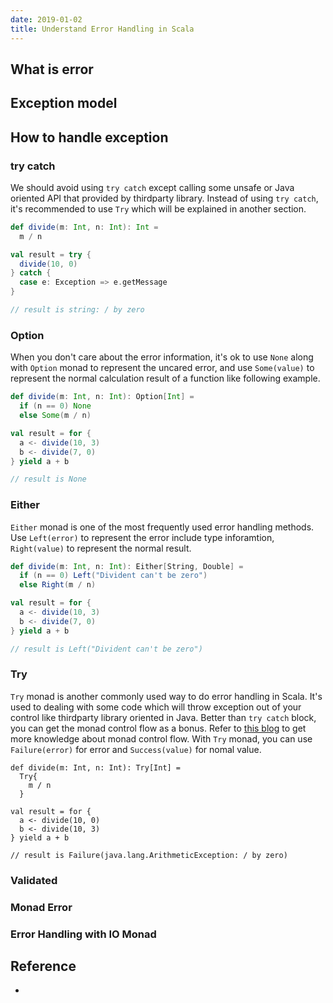 ```yaml
---
date: 2019-01-02
title: Understand Error Handling in Scala
---
```


## What is error


## Exception model


## How to handle exception

### try catch
We should avoid using `try catch` except calling some unsafe or Java oriented API that provided by thirdparty library. Instead of using `try catch`, it's recommended to use `Try` which will be explained in another section.
```scala
def divide(m: Int, n: Int): Int =
  m / n

val result = try {
  divide(10, 0)
} catch {
  case e: Exception => e.getMessage
}

// result is string: / by zero
```

### Option
When you don't care about the error information, it's ok to use `None` along with `Option` monad to represent the uncared error, and use `Some(value)` to represent the normal calculation result of a function like following example.
```scala
def divide(m: Int, n: Int): Option[Int] =
  if (n == 0) None
  else Some(m / n)

val result = for {
  a <- divide(10, 3)
  b <- divide(7, 0)
} yield a + b

// result is None
```

### Either
`Either` monad is one of the most frequently used error handling methods. Use `Left(error)` to represent the error include type inforamtion, `Right(value)` to represent the normal result.
```scala
def divide(m: Int, n: Int): Either[String, Double] =
  if (n == 0) Left("Divident can't be zero")
  else Right(m / n)

val result = for {
  a <- divide(10, 3)
  b <- divide(7, 0)
} yield a + b

// result is Left("Divident can't be zero")
```

### Try
`Try` monad is another commonly used  way to do error handling in Scala. It's used to dealing with some code which will throw exception out of your control like thirdparty library oriented in Java. Better than `try catch` block, you can get the monad control flow as a bonus. Refer to [this blog](https://whisperd.tech/post/understand-monad/) to get more knowledge about monad control flow. With `Try` monad, you can use `Failure(error)` for error and `Success(value)` for nomal value.
```
def divide(m: Int, n: Int): Try[Int] =
  Try{
    m / n
  }

val result = for {
  a <- divide(10, 0)
  b <- divide(10, 3)
} yield a + b

// result is Failure(java.lang.ArithmeticException: / by zero)
```

### Validated



### Monad Error

### Error Handling with IO Monad

## Reference
* []()



